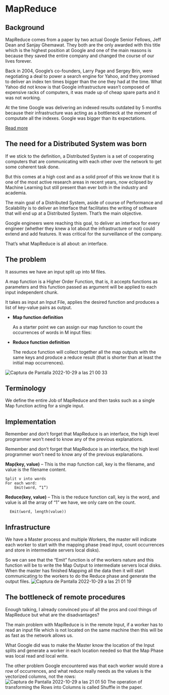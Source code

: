 # MapReduce
## Background
MapReduce comes from a paper by two actual Google Senior Fellows, Jeff Dean and Sanjay Ghemawat. They both are the only awarded with this title which is the highest position at Google and one of the main reasons is because they saved the entire company and changed the course of our lives forever.

Back in 2004, Google’s co-founders, Larry Page and Sergey Brin, were negotiating a deal to power a search engine for Yahoo, and they promised to deliver an index ten times bigger than the one they had at the time. What Yahoo did not know is that Google infrastructure wasn’t composed of expensive racks of computers, it was made up of cheap spare parts and it was not working. 

At the time Google was delivering an indexed results outdated by 5 months because their infrastructure was acting as a bottleneck at the moment of computate all the indexes. Google was bigger than its expectations.

[Read more](https://www.newyorker.com/magazine/2018/12/10/the-friendship-that-made-google-huge)
## The need for a Distributed System was born
If we stick to the definition, a Distributed System is a set of cooperating computers that are communicating with each other over the network to get some coherent task done.

But this comes at a high cost and as a solid proof of this we know that it is one of the most active research areas in recent years, now eclipsed by Machine Learning but still present than ever both in the industry and academia. 

The main goal of a Distributed System, aside of course of Performance and Scalability is to deliver an Interface that facilitates the writing of software that will end up at a Distributed System. That’s the main objective.

Google engineers were reaching this goal, to deliver an interface for every engineer (whether they knew a lot about the infrastructure or not) could extend and add features. It was critical for the surveillance of the company.

That’s what MapReduce is all about: an interface.
## The problem
It assumes we have an input split up into M files. 

A map function is a Higher Order Function, that is, it accepts functions as parameters and this function passed as argument will be applied to each input independent chunk.

It takes as input an Input File, applies the desired function and produces a list of key-value pairs as output.
-  **Map function definition**

   As a starter point we can assign our map function to count the occurrences of words in M input files:

- **Reduce function definition**
   
  The reduce function will collect together all the map outputs with the same keys and produce a reduce result (that is shorter than at least the initial  map occurrences).
  
![Captura de Pantalla 2022-10-29 a las 21 00 33](https://user-images.githubusercontent.com/57730982/198848456-c149a612-274d-4c10-ba73-945f01cd69f2.png)

## Terminology

We define the entire Job of MapReduce and then tasks such as a single Map function acting for a single input.

## Implementation
Remember and don’t forget that MapReduce is an interface, the high level programmer won’t need to know any of the previous explanations.

Remember and don’t forget that MapReduce is an interface, the high level programmer won’t need to know any of the previous explanations.

**Map(key, value)** – This is the map function call, key is the filename, and value is the filename content.
```
Split v into words
For each word:
	Emit(word, “1”)
```

**Reduce(key, value)** – This is the reduce function call, key is the word, and value is all the array of “1” we have, we only care on the count.
```
  Emit(word, length(value))
```
  
## Infrastructure

We have a Master process and multiple Workers, the master will indicate each worker to start with the mapping phase (read input, count occurrences and store in intermediate servers local disks). 

So we can see that the “Emit” function is of the workers nature and this function will be to write the Map Output to intermediate servers local disks.
When the master has finished Mapping all the data then it will start communicating to the workers to do the Reduce phase and generate the output files.
![Captura de Pantalla 2022-10-29 a las 21 01 19](https://user-images.githubusercontent.com/57730982/198848484-4b7fb2b5-436b-4dc1-a13c-2855c8a07d55.png)

## The bottleneck of remote procedures
Enough talking, I already convinced you of all the pros and cool things of MapReduce but what are the disadvantages?

The main problem with MapReduce is in the remote Input, if a worker has to read an input file which is not located on the same machine then this will be as fast as the network allows us.

What Google did was to make the Master know the location of the Input splits and generate a worker in each location needed so that the Map Phase was local read and local write. 

The other problem Google encountered was that each worker would store a row of occurrences, and what reduce really needs as the values is the vectorized columns, not the rows:
 ![Captura de Pantalla 2022-10-29 a las 21 01 50](https://user-images.githubusercontent.com/57730982/198848508-64caeebf-8e3c-4a0d-b543-b359944b3ebc.png)
The operation of transforming the Rows into Columns is called Shuffle in the paper.
